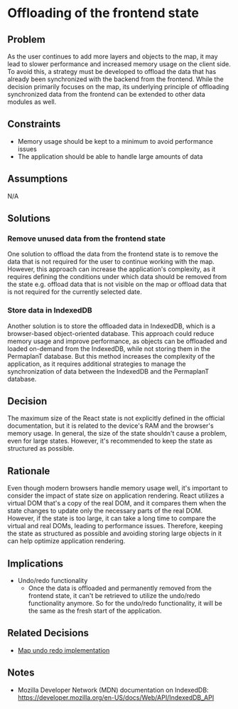 # Offloading of the frontend state

## Problem

As the user continues to add more layers and objects to the map, it may lead to slower performance and increased memory usage on the client side.
To avoid this, a strategy must be developed to offload the data that has already been synchronized with the backend from the frontend.
While the decision primarily focuses on the map, its underlying principle of offloading synchronized data from the frontend can be extended to other data modules as well.

## Constraints

-   Memory usage should be kept to a minimum to avoid performance issues
-   The application should be able to handle large amounts of data

## Assumptions

N/A

## Solutions

### Remove unused data from the frontend state

One solution to offload the data from the frontend state is to remove the data that is not required for the user to continue working with the map.
However, this approach can increase the application's complexity, as it requires defining the conditions under which data should be removed from the state e.g. offload data that is not visible on the map or offload data that is not required for the currently selected date.

### Store data in IndexedDB

Another solution is to store the offloaded data in IndexedDB, which is a browser-based object-oriented database.
This approach could reduce memory usage and improve performance, as objects can be offloaded and loaded on-demand from the IndexedDB, while not storing them in the PermaplanT database.
But this method increases the complexity of the application, as it requires additional strategies to manage the synchronization of data between the IndexedDB and the PermaplanT database.

## Decision

The maximum size of the React state is not explicitly defined in the official documentation, but it is related to the device's RAM and the browser's memory usage.
In general, the size of the state shouldn't cause a problem, even for large states.
However, it's recommended to keep the state as structured as possible.

## Rationale

Even though modern browsers handle memory usage well, it's important to consider the impact of state size on application rendering.
React utilizes a virtual DOM that's a copy of the real DOM, and it compares them when the state changes to update only the necessary parts of the real DOM.
However, if the state is too large, it can take a long time to compare the virtual and real DOMs, leading to performance issues.
Therefore, keeping the state as structured as possible and avoiding storing large objects in it can help optimize application rendering.

## Implications

-   Undo/redo functionality
    -   Once the data is offloaded and permanently removed from the frontend state, it can't be retrieved to utilize the undo/redo functionality anymore. So for the undo/redo functionality, it will be the same as the fresh start of the application.

## Related Decisions

-   [Map undo redo implementation](/doc/decisions/map_undo_redo_implementation.md)

## Notes

-   Mozilla Developer Network (MDN) documentation on IndexedDB:
    https://developer.mozilla.org/en-US/docs/Web/API/IndexedDB_API
